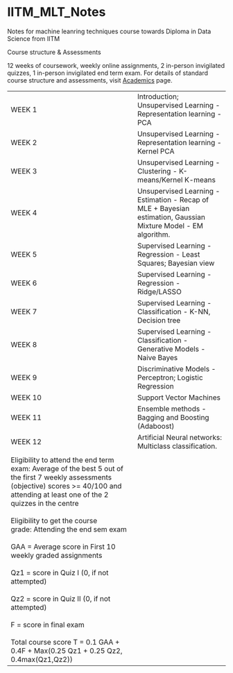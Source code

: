 # IITM_MLT_Notes
Notes for machine leanring techniques course towards Diploma in Data Science from IITM

Course structure & Assessments

12 weeks of coursework, weekly online assignments, 2 in-person invigilated quizzes, 1 in-person invigilated end term exam. For details of standard course structure and assessments, visit [Academics](https://study.iitm.ac.in/ds/academics.html) page.

|                                                                                                                                                                                                                                                                                                                                                                                                                                                                                                                                                                    |                                                                                                                 |
| ------------------------------------------------------------------------------------------------------------------------------------------------------------------------------------------------------------------------------------------------------------------------------------------------------------------------------------------------------------------------------------------------------------------------------------------------------------------------------------------------------------------------------------------------------------------ | --------------------------------------------------------------------------------------------------------------- |
| WEEK 1                                                                                                                                                                                                                                                                                                                                                                                                                                                                                                                                                             | Introduction; Unsupervised Learning - Representation learning - PCA                                             |
| WEEK 2                                                                                                                                                                                                                                                                                                                                                                                                                                                                                                                                                             | Unsupervised Learning - Representation learning - Kernel PCA                                                    |
| WEEK 3                                                                                                                                                                                                                                                                                                                                                                                                                                                                                                                                                             | Unsupervised Learning - Clustering - K-means/Kernel K-means                                                     |
| WEEK 4                                                                                                                                                                                                                                                                                                                                                                                                                                                                                                                                                             | Unsupervised Learning - Estimation - Recap of MLE + Bayesian estimation, Gaussian Mixture Model - EM algorithm. |
| WEEK 5                                                                                                                                                                                                                                                                                                                                                                                                                                                                                                                                                             | Supervised Learning - Regression - Least Squares; Bayesian view                                                 |
| WEEK 6                                                                                                                                                                                                                                                                                                                                                                                                                                                                                                                                                             | Supervised Learning - Regression - Ridge/LASSO                                                                  |
| WEEK 7                                                                                                                                                                                                                                                                                                                                                                                                                                                                                                                                                             | Supervised Learning - Classification - K-NN, Decision tree                                                      |
| WEEK 8                                                                                                                                                                                                                                                                                                                                                                                                                                                                                                                                                             | Supervised Learning - Classification - Generative Models - Naive Bayes                                          |
| WEEK 9                                                                                                                                                                                                                                                                                                                                                                                                                                                                                                                                                             | Discriminative Models - Perceptron; Logistic Regression                                                         |
| WEEK 10                                                                                                                                                                                                                                                                                                                                                                                                                                                                                                                                                            | Support Vector Machines                                                                                         |
| WEEK 11                                                                                                                                                                                                                                                                                                                                                                                                                                                                                                                                                            | Ensemble methods - Bagging and Boosting (Adaboost)                                                              |
| WEEK 12                                                                                                                                                                                                                                                                                                                                                                                                                                                                                                                                                            | Artificial Neural networks: Multiclass classification.                                                          |
|                                                                                                                                                                                                                                                                                                                                                                                                                                                                                                                                                                    |                                                                                                                 |
| Eligibility to attend the end term exam: Average of the best 5 out of the first 7 weekly assessments (objective) scores >= 40/100 and attending at least one of the 2 quizzes in the centre<br><br>Eligibility to get the course grade: Attending the end sem exam<br><br>GAA = Average score in First 10 weekly graded assignments<br><br>Qz1 = score in Quiz I (0, if not attempted)<br><br>Qz2 = score in Quiz II (0, if not attempted)<br><br>F = score in final exam<br><br>Total course score T = 0.1 GAA + 0.4F + Max(0.25 Qz1 + 0.25 Qz2, 0.4max(Qz1,Qz2)) |                                                                                                                 |